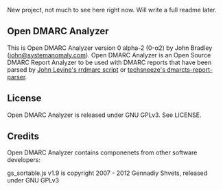 New project, not much to see here right now. Will write a full readme later.

## Open DMARC Analyzer

This is Open DMARC Analyzer version 0 alpha-2 (0-α2) by John Bradley (john@systemanomaly.com). Open DMARC Analyzer is an Open Source DMARC Report Analyzer to be used with DMARC reports that have been parsed by [John Levine's rrdmarc script](http://www.taugh.com/rddmarc/) or [techsneeze's dmarcts-report-parser](https://github.com/techsneeze/dmarcts-report-parser).

## License

Open DMARC Analyzer is released under GNU GPLv3. See LICENSE.

## Credits

Open DMARC Analyzer contains componenets from other software developers:

gs_sortable.js v1.9 is copyright 2007 - 2012 Gennadiy Shvets, released under GNU GPLv3
